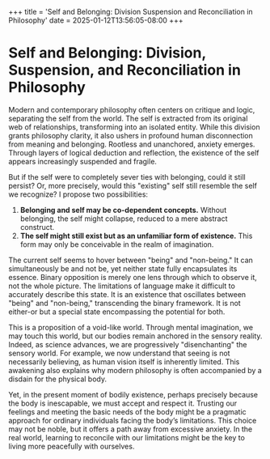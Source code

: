 +++
title = 'Self and Belonging: Division Suspension and Reconciliation in Philosophy'
date = 2025-01-12T13:56:05-08:00
+++

# Self and Belonging: Division, Suspension, and Reconciliation in Philosophy

Modern and contemporary philosophy often centers on critique and logic, separating the self from the world. The self is extracted from its original web of relationships, transforming into an isolated entity. While this division grants philosophy clarity, it also ushers in profound human disconnection from meaning and belonging. Rootless and unanchored, anxiety emerges. Through layers of logical deduction and reflection, the existence of the self appears increasingly suspended and fragile.

But if the self were to completely sever ties with belonging, could it still persist? Or, more precisely, would this "existing" self still resemble the self we recognize? I propose two possibilities: 

1. **Belonging and self may be co-dependent concepts.** Without belonging, the self might collapse, reduced to a mere abstract construct.  
2. **The self might still exist but as an unfamiliar form of existence.** This form may only be conceivable in the realm of imagination.

The current self seems to hover between "being" and "non-being." It can simultaneously be and not be, yet neither state fully encapsulates its essence. Binary opposition is merely one lens through which to observe it, not the whole picture. The limitations of language make it difficult to accurately describe this state. It is an existence that oscillates between "being" and "non-being," transcending the binary framework. It is not either-or but a special state encompassing the potential for both.

This is a proposition of a void-like world. Through mental imagination, we may touch this world, but our bodies remain anchored in the sensory reality. Indeed, as science advances, we are progressively "disenchanting" the sensory world. For example, we now understand that seeing is not necessarily believing, as human vision itself is inherently limited. This awakening also explains why modern philosophy is often accompanied by a disdain for the physical body.

Yet, in the present moment of bodily existence, perhaps precisely because the body is inescapable, we must accept and respect it. Trusting our feelings and meeting the basic needs of the body might be a pragmatic approach for ordinary individuals facing the body’s limitations. This choice may not be noble, but it offers a path away from excessive anxiety. In the real world, learning to reconcile with our limitations might be the key to living more peacefully with ourselves.